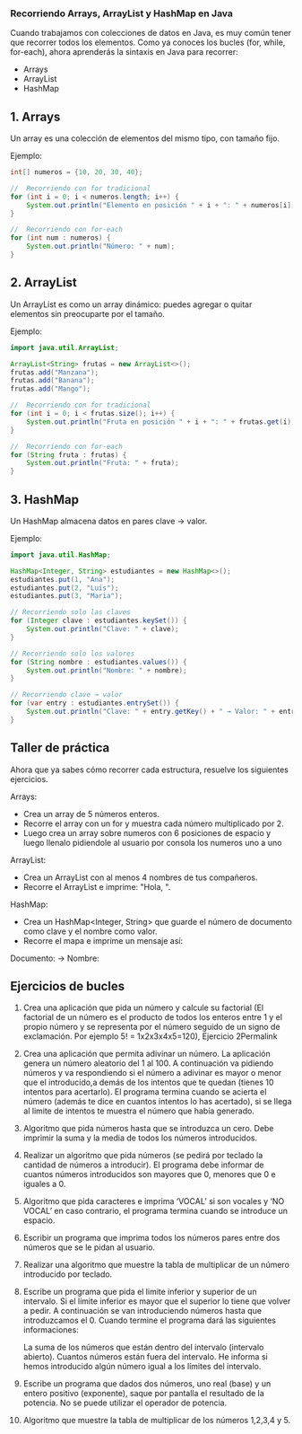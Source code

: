 ### Recorriendo Arrays, ArrayList y HashMap en Java

Cuando trabajamos con colecciones de datos en Java, es muy común tener que recorrer todos los elementos. Como ya conoces los bucles (for, while, for-each), ahora aprenderás la sintaxis en Java para recorrer:

- Arrays
- ArrayList
- HashMap

## 1. Arrays

Un array es una colección de elementos del mismo tipo, con tamaño fijo.

Ejemplo:
```java
int[] numeros = {10, 20, 30, 40};

//  Recorriendo con for tradicional
for (int i = 0; i < numeros.length; i++) {
    System.out.println("Elemento en posición " + i + ": " + numeros[i]);
}

//  Recorriendo con for-each
for (int num : numeros) {
    System.out.println("Número: " + num);
}
```
## 2. ArrayList

Un ArrayList es como un array dinámico: puedes agregar o quitar elementos sin preocuparte por el tamaño.

Ejemplo:
```java
import java.util.ArrayList;

ArrayList<String> frutas = new ArrayList<>();
frutas.add("Manzana");
frutas.add("Banana");
frutas.add("Mango");

//  Recorriendo con for tradicional
for (int i = 0; i < frutas.size(); i++) {
    System.out.println("Fruta en posición " + i + ": " + frutas.get(i));
}

//  Recorriendo con for-each
for (String fruta : frutas) {
    System.out.println("Fruta: " + fruta);
}
```
## 3. HashMap

Un HashMap almacena datos en pares clave → valor.

Ejemplo:
```java
import java.util.HashMap;

HashMap<Integer, String> estudiantes = new HashMap<>();
estudiantes.put(1, "Ana");
estudiantes.put(2, "Luis");
estudiantes.put(3, "Maria");

// Recorriendo solo las claves
for (Integer clave : estudiantes.keySet()) {
    System.out.println("Clave: " + clave);
}

// Recorriendo solo los valores
for (String nombre : estudiantes.values()) {
    System.out.println("Nombre: " + nombre);
}

// Recorriendo clave → valor
for (var entry : estudiantes.entrySet()) {
    System.out.println("Clave: " + entry.getKey() + " → Valor: " + entry.getValue());
}
```

## Taller de práctica

Ahora que ya sabes cómo recorrer cada estructura, resuelve los siguientes ejercicios.

Arrays:

- Crea un array de 5 números enteros.
- Recorre el array con un for y muestra cada número multiplicado por 2.
- Luego crea un array sobre numeros con 6 posiciones de espacio y luego llenalo pidiendole al usuario
por consola los numeros uno a uno

ArrayList:

- Crea un ArrayList<String> con al menos 4 nombres de tus compañeros.
- Recorre el ArrayList e imprime: "Hola, <nombre>".

HashMap:

- Crea un HashMap<Integer, String> que guarde el número de documento como clave y el nombre como valor.
- Recorre el mapa e imprime un mensaje así:

Documento: <clave> → Nombre: <valor>


## Ejercicios de bucles

1. Crea una aplicación que pida un número y calcule su factorial (El factorial de un número es el producto de todos los enteros entre 1 y el propio número y se representa por el número seguido de un signo de exclamación. Por ejemplo 5! = 1x2x3x4x5=120),
Ejercicio 2Permalink

2. Crea una aplicación que permita adivinar un número. La aplicación genera un número aleatorio del 1 al 100. A continuación va pidiendo números y va respondiendo si el número a adivinar es mayor o menor que el introducido,a demás de los intentos que te quedan (tienes 10 intentos para acertarlo). El programa termina cuando se acierta el número (además te dice en cuantos intentos lo has acertado), si se llega al limite de intentos te muestra el número que había generado.

3. Algoritmo que pida números hasta que se introduzca un cero. Debe imprimir la suma y la media de todos los números introducidos.

4. Realizar un algoritmo que pida números (se pedirá por teclado la cantidad de números a introducir). El programa debe informar de cuantos números introducidos son mayores que 0, menores que 0 e iguales a 0.

5. Algoritmo que pida caracteres e imprima ‘VOCAL’ si son vocales y ‘NO VOCAL’ en caso contrario, el programa termina cuando se introduce un espacio.

6. Escribir un programa que imprima todos los números pares entre dos números que se le pidan al usuario.

7. Realizar una algoritmo que muestre la tabla de multiplicar de un número introducido por teclado.

8. Escribe un programa que pida el limite inferior y superior de un intervalo. Si el límite inferior es mayor que el superior lo tiene que volver a pedir. A continuación se van introduciendo números hasta que introduzcamos el 0. Cuando termine el programa dará las siguientes informaciones:

    La suma de los números que están dentro del intervalo (intervalo abierto).
    Cuantos números están fuera del intervalo.
    He informa si hemos introducido algún número igual a los límites del intervalo.

9. Escribe un programa que dados dos números, uno real (base) y un entero positivo (exponente), saque por pantalla el resultado de la potencia. No se puede utilizar el operador de potencia.

10. Algoritmo que muestre la tabla de multiplicar de los números 1,2,3,4 y 5.

